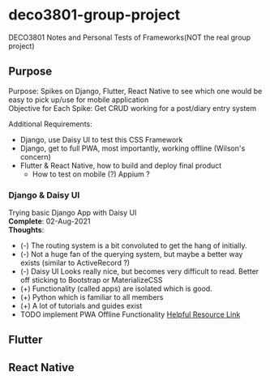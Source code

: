 # deco3801-group-project
DECO3801 Notes and Personal Tests of Frameworks(NOT the real group project)

## Purpose
Purpose: Spikes on Django, Flutter, React Native to see which one would be easy to pick up/use for mobile application  
Objective for Each Spike: Get CRUD working for a post/diary entry system  
  
Additional Requirements:
- Django, use Daisy UI to test this CSS Framework
- Django, get to full PWA, most importantly, working offline (Wilson's concern)
- Flutter & React Native, how to build and deploy final product
  -  How to test on mobile (?) Appium ?

### Django & Daisy UI
Trying basic Django App with Daisy UI  
**Complete**: 02-Aug-2021  
**Thoughts**: 
* (-) The routing system is a bit convoluted to get the hang of initially.
* (-) Not a huge fan of the querying system, but maybe a better way exists (similar to ActiveRecord ?)
* (-) Daisy UI Looks really nice, but becomes very difficult to read. Better off sticking to Bootstrap or MaterializeCSS
* (+) Functionality (called apps) are isolated which is good. 
* (+) Python which is familiar to all members
* (+) A lot of tutorials and guides exist
* TODO implement PWA Offline Functionality [Helpful Resource Link](https://medium.com/beginners-guide-to-mobile-web-development/convert-django-website-to-a-progressive-web-app-3536bc4f2862)

## Flutter

## React Native
